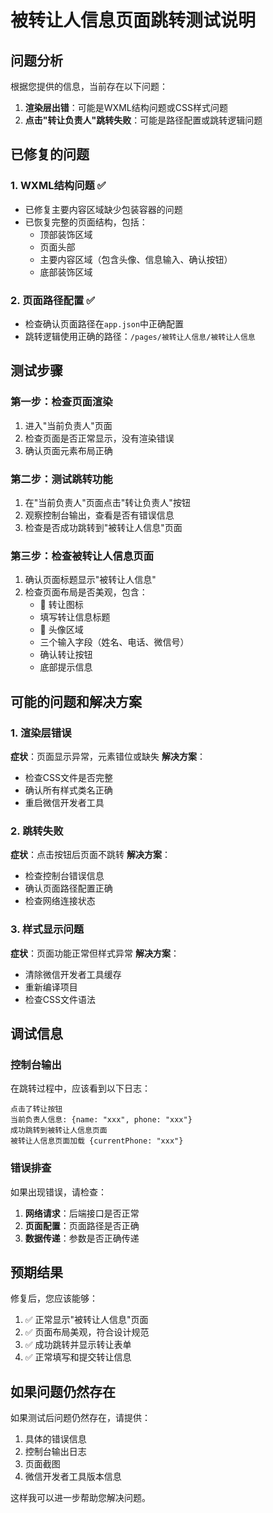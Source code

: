 # 被转让人信息页面跳转测试说明

## 问题分析

根据您提供的信息，当前存在以下问题：
1. **渲染层出错**：可能是WXML结构问题或CSS样式问题
2. **点击"转让负责人"跳转失败**：可能是路径配置或跳转逻辑问题

## 已修复的问题

### 1. WXML结构问题 ✅
- 已修复主要内容区域缺少包装容器的问题
- 已恢复完整的页面结构，包括：
  - 顶部装饰区域
  - 页面头部
  - 主要内容区域（包含头像、信息输入、确认按钮）
  - 底部装饰区域

### 2. 页面路径配置 ✅
- 检查确认页面路径在`app.json`中正确配置
- 跳转逻辑使用正确的路径：`/pages/被转让人信息/被转让人信息`

## 测试步骤

### 第一步：检查页面渲染
1. 进入"当前负责人"页面
2. 检查页面是否正常显示，没有渲染错误
3. 确认页面元素布局正确

### 第二步：测试跳转功能
1. 在"当前负责人"页面点击"转让负责人"按钮
2. 观察控制台输出，查看是否有错误信息
3. 检查是否成功跳转到"被转让人信息"页面

### 第三步：检查被转让人信息页面
1. 确认页面标题显示"被转让人信息"
2. 检查页面布局是否美观，包含：
   - 🔄 转让图标
   - 填写转让信息标题
   - 👤 头像区域
   - 三个输入字段（姓名、电话、微信号）
   - 确认转让按钮
   - 底部提示信息

## 可能的问题和解决方案

### 1. 渲染层错误
**症状**：页面显示异常，元素错位或缺失
**解决方案**：
- 检查CSS文件是否完整
- 确认所有样式类名正确
- 重启微信开发者工具

### 2. 跳转失败
**症状**：点击按钮后页面不跳转
**解决方案**：
- 检查控制台错误信息
- 确认页面路径配置正确
- 检查网络连接状态

### 3. 样式显示问题
**症状**：页面功能正常但样式异常
**解决方案**：
- 清除微信开发者工具缓存
- 重新编译项目
- 检查CSS文件语法

## 调试信息

### 控制台输出
在跳转过程中，应该看到以下日志：
```
点击了转让按钮
当前负责人信息: {name: "xxx", phone: "xxx"}
成功跳转到被转让人信息页面
被转让人信息页面加载 {currentPhone: "xxx"}
```

### 错误排查
如果出现错误，请检查：
1. **网络请求**：后端接口是否正常
2. **页面配置**：页面路径是否正确
3. **数据传递**：参数是否正确传递

## 预期结果

修复后，您应该能够：
1. ✅ 正常显示"被转让人信息"页面
2. ✅ 页面布局美观，符合设计规范
3. ✅ 成功跳转并显示转让表单
4. ✅ 正常填写和提交转让信息

## 如果问题仍然存在

如果测试后问题仍然存在，请提供：
1. 具体的错误信息
2. 控制台输出日志
3. 页面截图
4. 微信开发者工具版本信息

这样我可以进一步帮助您解决问题。
